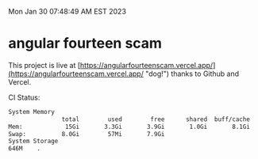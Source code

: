 Mon Jan 30 07:48:49 AM EST 2023

# angular fourteen scam


This project is live at [https://angularfourteenscam.vercel.app/](https://angularfourteenscam.vercel.app/ "dog!") thanks to Github and Vercel.

CI Status: 

```bash
System Memory
               total        used        free      shared  buff/cache   available
Mem:            15Gi       3.3Gi       3.9Gi       1.0Gi       8.1Gi        10Gi
Swap:          8.0Gi        57Mi       7.9Gi
System Storage
646M	.
```
